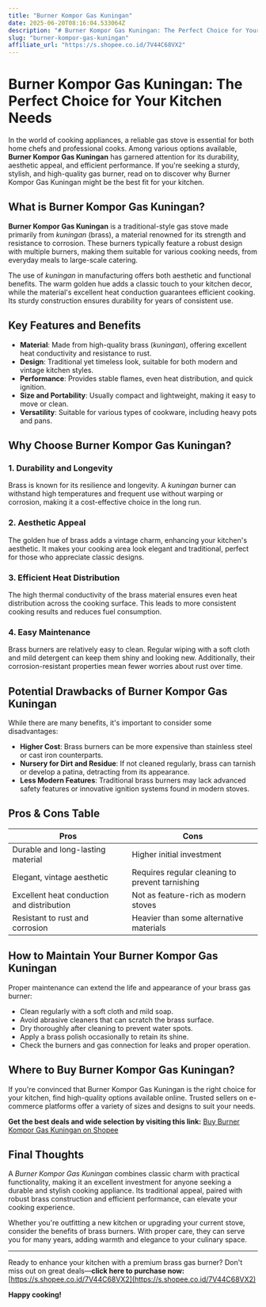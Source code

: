 ```yaml
---
title: "Burner Kompor Gas Kuningan"
date: 2025-06-20T08:16:04.533064Z
description: "# Burner Kompor Gas Kuningan: The Perfect Choice for Your Kitchen Needs..."
slug: "burner-kompor-gas-kuningan"
affiliate_url: "https://s.shopee.co.id/7V44C68VX2"
---
```

# Burner Kompor Gas Kuningan: The Perfect Choice for Your Kitchen Needs

In the world of cooking appliances, a reliable gas stove is essential for both home chefs and professional cooks. Among various options available, **Burner Kompor Gas Kuningan** has garnered attention for its durability, aesthetic appeal, and efficient performance. If you're seeking a sturdy, stylish, and high-quality gas burner, read on to discover why Burner Kompor Gas Kuningan might be the best fit for your kitchen.

## What is Burner Kompor Gas Kuningan?

**Burner Kompor Gas Kuningan** is a traditional-style gas stove made primarily from *kuningan* (brass), a material renowned for its strength and resistance to corrosion. These burners typically feature a robust design with multiple burners, making them suitable for various cooking needs, from everyday meals to large-scale catering.

The use of *kuningan* in manufacturing offers both aesthetic and functional benefits. The warm golden hue adds a classic touch to your kitchen decor, while the material's excellent heat conduction guarantees efficient cooking. Its sturdy construction ensures durability for years of consistent use.

## Key Features and Benefits

- **Material**: Made from high-quality brass (*kuningan*), offering excellent heat conductivity and resistance to rust.
- **Design**: Traditional yet timeless look, suitable for both modern and vintage kitchen styles.
- **Performance**: Provides stable flames, even heat distribution, and quick ignition.
- **Size and Portability**: Usually compact and lightweight, making it easy to move or clean.
- **Versatility**: Suitable for various types of cookware, including heavy pots and pans.

## Why Choose Burner Kompor Gas Kuningan?

### 1. Durability and Longevity

Brass is known for its resilience and longevity. A *kuningan* burner can withstand high temperatures and frequent use without warping or corrosion, making it a cost-effective choice in the long run.

### 2. Aesthetic Appeal

The golden hue of brass adds a vintage charm, enhancing your kitchen's aesthetic. It makes your cooking area look elegant and traditional, perfect for those who appreciate classic designs.

### 3. Efficient Heat Distribution

The high thermal conductivity of the brass material ensures even heat distribution across the cooking surface. This leads to more consistent cooking results and reduces fuel consumption.

### 4. Easy Maintenance

Brass burners are relatively easy to clean. Regular wiping with a soft cloth and mild detergent can keep them shiny and looking new. Additionally, their corrosion-resistant properties mean fewer worries about rust over time.

## Potential Drawbacks of Burner Kompor Gas Kuningan

While there are many benefits, it's important to consider some disadvantages:

- **Higher Cost**: Brass burners can be more expensive than stainless steel or cast iron counterparts.
- **Nursery for Dirt and Residue**: If not cleaned regularly, brass can tarnish or develop a patina, detracting from its appearance.
- **Less Modern Features**: Traditional brass burners may lack advanced safety features or innovative ignition systems found in modern stoves.

## Pros & Cons Table

| Pros                                        | Cons                                               |
|----------------------------------------------|----------------------------------------------------|
| Durable and long-lasting material         | Higher initial investment                        |
| Elegant, vintage aesthetic                | Requires regular cleaning to prevent tarnishing |
| Excellent heat conduction and distribution | Not as feature-rich as modern stoves            |
| Resistant to rust and corrosion            | Heavier than some alternative materials        |

## How to Maintain Your Burner Kompor Gas Kuningan

Proper maintenance can extend the life and appearance of your brass gas burner:

- Clean regularly with a soft cloth and mild soap.
- Avoid abrasive cleaners that can scratch the brass surface.
- Dry thoroughly after cleaning to prevent water spots.
- Apply a brass polish occasionally to retain its shine.
- Check the burners and gas connection for leaks and proper operation.

## Where to Buy Burner Kompor Gas Kuningan?

If you're convinced that Burner Kompor Gas Kuningan is the right choice for your kitchen, find high-quality options available online. Trusted sellers on e-commerce platforms offer a variety of sizes and designs to suit your needs.

**Get the best deals and wide selection by visiting this link:** [Buy Burner Kompor Gas Kuningan on Shopee](https://s.shopee.co.id/7V44C68VX2)

## Final Thoughts

A *Burner Kompor Gas Kuningan* combines classic charm with practical functionality, making it an excellent investment for anyone seeking a durable and stylish cooking appliance. Its traditional appeal, paired with robust brass construction and efficient performance, can elevate your cooking experience.

Whether you're outfitting a new kitchen or upgrading your current stove, consider the benefits of brass burners. With proper care, they can serve you for many years, adding warmth and elegance to your culinary space.

---

Ready to enhance your kitchen with a premium brass gas burner? Don't miss out on great deals—**click here to purchase now:** [https://s.shopee.co.id/7V44C68VX2](https://s.shopee.co.id/7V44C68VX2)

**Happy cooking!**